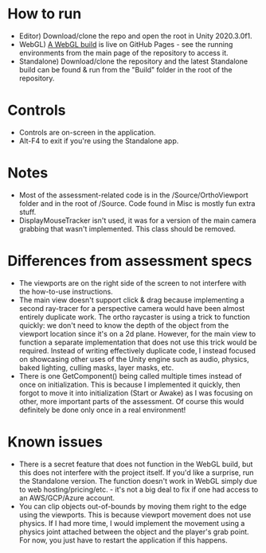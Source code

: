 # How to run
* Editor) Download/clone the repo and open the root in Unity 2020.3.0f1.
* WebGL) [A WebGL build](https://ilandria.github.io/Viewports/) is live on GitHub Pages - see the running environments from the main page of the repository to access it.
* Standalone) Download/clone the repository and the latest Standalone build can be found & run from the "Build" folder in the root of the repository.

# Controls
* Controls are on-screen in the application.
* Alt-F4 to exit if you're using the Standalone app.

# Notes
* Most of the assessment-related code is in the /Source/OrthoViewport folder and in the root of /Source. Code found in Misc is mostly fun extra stuff.
* DisplayMouseTracker isn't used, it was for a version of the main camera grabbing that wasn't implemented. This class should be removed.

# Differences from assessment specs
* The viewports are on the right side of the screen to not interfere with the how-to-use instructions.
* The main view doesn't support click & drag because implementing a second ray-tracer for a perspective camera would have been almost entirely duplicate work. The ortho raycaster is using a trick to function quickly: we don't need to know the depth of the object from the viewport location since it's on a 2d plane. However, for the main view to function a separate implementation that does not use this trick would be required. Instead of writing effectively duplicate code, I instead focused on showcasing other uses of the Unity engine such as audio, physics, baked lighting, culling masks, layer masks, etc.
* There is one GetComponent<RectTransform>() being called multiple times instead of once on initialization. This is because I implemented it quickly, then forgot to move it into initialization (Start or Awake) as I was focusing on other, more important parts of the assessment. Of course this would definitely be done only once in a real environment!

# Known issues
* There is a secret feature that does not function in the WebGL build, but this does not interfere with the project itself. If you'd like a surprise, run the Standalone version. The function doesn't work in WebGL simply due to web hosting/pricing/etc. - it's not a big deal to fix if one had access to an AWS/GCP/Azure account.
* You can clip objects out-of-bounds by moving them right to the edge using the viewports. This is because viewport movement does not use physics. If I had more time, I would implement the movement using a physics joint attached between the object and the player's grab point. For now, you just have to restart the application if this happens.
